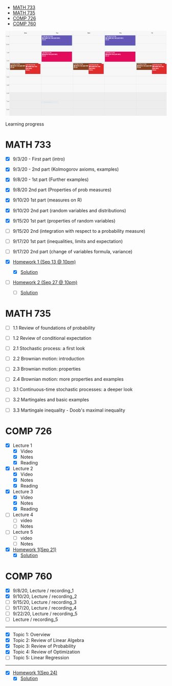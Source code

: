 
- [MATH 733](#math-733)
- [MATH 735](#math-735)
- [COMP 726](#comp-726)
- [COMP 760](#comp-760)


<center><img src="Schedule.PNG"/></center>

Learning progress

# MATH 733
- [x] 9/3/20 - First part (intro)
- [x] 9/3/20 - 2nd part (Kolmogorov axioms, examples)
- [x] 9/8/20 - 1st part (Further examples)
- [x] 9/8/20 2nd part (Properties of prob measures)
- [x] 9/10/20 1st part (measures on R)
- [x] 9/10/20 2nd part (random variables and distributions)
- [x] 9/15/20 1st part (properties of random variables)
- [ ] 9/15/20 2nd (integration with respect to a probability measure)
- [ ] 9/17/20 1st part (inequalities, limits and expectation)
- [ ] 9/17/20 2nd part (change of variables formula, variance)

- [x] [Homework 1 (Sep 13 @ 10pm)](/MATH733/Homework1/hw_1.pdf)
  - [x] [Solution](/MATH733/Homework1/solution_1.pdf)
- [ ] [Homework 2 (Sep 27 @ 10pm)](/MATH733/Homework2/hw_2.pdf)
  - [ ] [Solution](/MATH733/Homework1/solution_2.pdf)

# MATH 735
- [ ] 1.1 Review of foundations of probability
- [ ] 1.2 Review of conditional expectation
- [ ] 2.1 Stochastic process: a first look
- [ ] 2.2 Brownian motion: introduction
- [ ] 2.3 Brownian motion: properties
- [ ] 2.4 Brownian motion: more properties and examples
- [ ] 3.1 Continuous-time stochastic processes: a deeper look
- [ ] 3.2 Martingales and basic examples
- [ ] 3.3 Martingale inequality - Doob's maximal inequality


# COMP 726
- [x] Lecture 1
  - [x] Video
  - [x] Notes
  - [x] Reading
- [x] Lecture 2
  - [x] Video
  - [x] Notes
  - [x] Reading
- [x] Lecture 3
  - [x] Video
  - [x] Notes
  - [x] Reading
- [ ] Lecture 4
  - [ ] video
  - [ ] Notes
- [ ] Lecture 5
  - [ ] video
  - [ ] Notes

- [x] [Homework 1(Sep 21)](/COMP726/Homework1/CS_726_HW_1_Fall_2020.pdf)
  - [x] [Solution](/COMP726/Homework1/solution_1.pdf)

# COMP 760
- [x] 9/8/20, Lecture / recording_1
- [x] 9/10/20, Lecture / recording_2
- [ ] 9/15/20, Lecture / recording_3
- [ ] 9/17/20, Lecture / recording_4
- [ ] 9/22/20, Lecture / recording_5
- [ ] Lecture / recording_5	

- - - -
- [x] Topic 1: Overview
- [x] Topic 2: Review of Linear Algebra
- [x] Topic 3: Review of Probability
- [x] Topic 4: Review of Optimization
- [ ] Topic 5: Linear Regression

- - - -
- [x] [Homework 1(Sep 24)](/COMP760/Homework1/CS760_hw1_Review.pdf)
  - [x] [Solution](/COMP760/Homework1/solution_1.pdf)